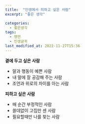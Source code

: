 ```yaml
---
title:  "인생에서 피하고 싶은 사람"
excerpt: "좋은 생각"

categories:
  - 좋은생각 
tags:
  - 명언
  - 인생글귀
last_modified_at: 2022-11-27T15:36
---
```


**곁에 두고 싶은 사람**
- 말과 행동이 예쁜 사람
- 내 말에 잘 공감해 주는 사람
- 조언과 위로의 차이를 아는 사람

**피하고 싶은 사람**
- 매 순간 부정적인 사람
- 쓸데없이 고집만 센 사람
- 필요할때만 나를 찾는 사람
